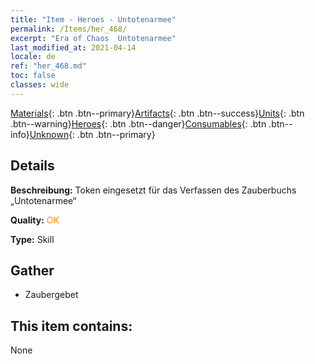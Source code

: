 ```yaml
---
title: "Item - Heroes - Untotenarmee"
permalink: /Items/her_468/
excerpt: "Era of Chaos  Untotenarmee"
last_modified_at: 2021-04-14
locale: de
ref: "her_468.md"
toc: false
classes: wide
---
```

 [Materials](/de/Items/){: .btn .btn--primary}[Artifacts](/de/Items/Artifacts/){: .btn .btn--success}[Units](/de/Items/Units/){: .btn .btn--warning}[Heroes](/de/Items/Heroes/){: .btn .btn--danger}[Consumables](/de/Items/Consumables/){: .btn .btn--info}[Unknown](/de/Items/Unknown/){: .btn .btn--primary}

## Details
 **Beschreibung:** Token eingesetzt für das Verfassen des Zauberbuchs „Untotenarmee“

 **Quality:** <span style="color: #FF8C00">OK</span>

 **Type:** Skill

## Gather

*    Zaubergebet 

## This item contains:

  None

